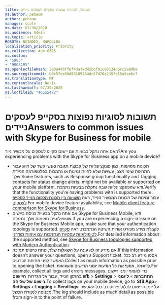 ```yaml
---
title: תשובות לסוגיות נפוצות בסקייפ לעסקים ניידים
ms.author: pebaum
author: pebaum
manager: scotv
ms.date: 07/30/2020
ms.audience: Admin
ms.topic: article
ROBOTS: NOINDEX, NOFOLLOW
localization_priority: Priority
ms.collection: Adm_O365
ms.custom:
- "5985"
- "9003195"
ms.openlocfilehash: 2e3a44bffef4da79d42bbf91c80134d6cc5a8dba
ms.sourcegitcommit: b9c57ee50d59189784dc57d70a235fe15a9ee6c7
ms.translationtype: MT
ms.contentlocale: he-IL
ms.lasthandoff: 07/30/2020
ms.locfileid: "46555472"
---
```

# <a name="answers-to-common-issues-with-skype-for-business-for-mobile"></a><span data-ttu-id="64ce9-102">תשובות לסוגיות נפוצות בסקייפ לעסקים ניידים</span><span class="sxs-lookup"><span data-stu-id="64ce9-102">Answers to common issues with Skype for Business for mobile</span></span>

<span data-ttu-id="64ce9-103">האם אתה נתקל בבעיות עם יישום סקייפ לעסקים על מכשיר נייד?</span><span class="sxs-lookup"><span data-stu-id="64ce9-103">Are you experiencing problems with the Skype for Business app on a mobile device?</span></span>

- <span data-ttu-id="64ce9-104">תכונות מסוימות, כגון פונקציונליות של קבוצת תגובה ואנשי קשר של תיוג עבור התראות שינוי מצב, עשויות שלא להיות זמינות או נתמכות בפלטפורמה הניידת שלך.</span><span class="sxs-lookup"><span data-stu-id="64ce9-104">Some features, such as Response group functionality and Tagging contacts for status change alerts, might not be available or supported on your mobile platform.</span></span> <span data-ttu-id="64ce9-105">ודא שהפונקציונליות שבה נתקלת בבעיות נתמכת.</span><span class="sxs-lookup"><span data-stu-id="64ce9-105">Verify that the functionality you're having problems with is supported there.</span></span> <span data-ttu-id="64ce9-106">עבור זמינות של תכונות המכשיר הנייד, ראה [השוואה בין תכונת הלקוח הנייד לסקייפ לעסקים](https://technet.microsoft.com/library/Dn951412.aspx).</span><span class="sxs-lookup"><span data-stu-id="64ce9-106">For mobile device feature availability, see [Mobile client feature comparison for Skype for Business](https://technet.microsoft.com/library/Dn951412.aspx).</span></span>
- <span data-ttu-id="64ce9-107">אם אתה נתקל בבעיית כניסה ביישום Skype for Business Mobile, ודא שטופולוגיית האימות שלך נתמכת.</span><span class="sxs-lookup"><span data-stu-id="64ce9-107">If you are experiencing a sign-in issue on the Skype for Business Mobile app, make sure that your authentication topology is supported.</span></span> <span data-ttu-id="64ce9-108">לקבלת מידע מפורט אודות השיטה הנתמכת, ראה [סקייפ לטופולוגיות עסקיות הנתמכות עם אימות מודרני](https://docs.microsoft.com/skypeforbusiness/plan-your-deployment/modern-authentication/topologies-supported).</span><span class="sxs-lookup"><span data-stu-id="64ce9-108">For detailed information about the supported method, see [Skype for Business topologies supported with Modern Authentication](https://docs.microsoft.com/skypeforbusiness/plan-your-deployment/modern-authentication/topologies-supported).</span></span>  
- <span data-ttu-id="64ce9-109">אם מידע זה לא עונה על השאלות שלך, פתח כרטיס תמיכה.</span><span class="sxs-lookup"><span data-stu-id="64ce9-109">If this information doesn't answer your questions, open a Support ticket.</span></span> <span data-ttu-id="64ce9-110">אספו מידע רב ככל האפשר לפני פתיחת הכרטיס.</span><span class="sxs-lookup"><span data-stu-id="64ce9-110">Collect as much information as possible prior to opening the ticket.</span></span> <span data-ttu-id="64ce9-111">לדוגמה, אסוף את כל הודעות יומני הרישום והשגיאות.</span><span class="sxs-lookup"><span data-stu-id="64ce9-111">For example, collect all logs and errors messages.</span></span> <span data-ttu-id="64ce9-112">כדי לאסוף יומני רישום בהתקן הנייד, עבור אל הגדרות  **היישום sfb** >   **Settings**  >   **התחברות**  >   **ליומני רישום של שליחה**.</span><span class="sxs-lookup"><span data-stu-id="64ce9-112">To collect logs on your mobile device, go to  **SfB App**>  **Settings** >  **Logging** >  **Send logs**.</span></span> <span data-ttu-id="64ce9-113">על יומן הרישום לכלול פירוט רב ככל האפשר מכניסה לנקודת הכשל.</span><span class="sxs-lookup"><span data-stu-id="64ce9-113">The log should include as much detail as possible from sign-in to the point of failure.</span></span>
